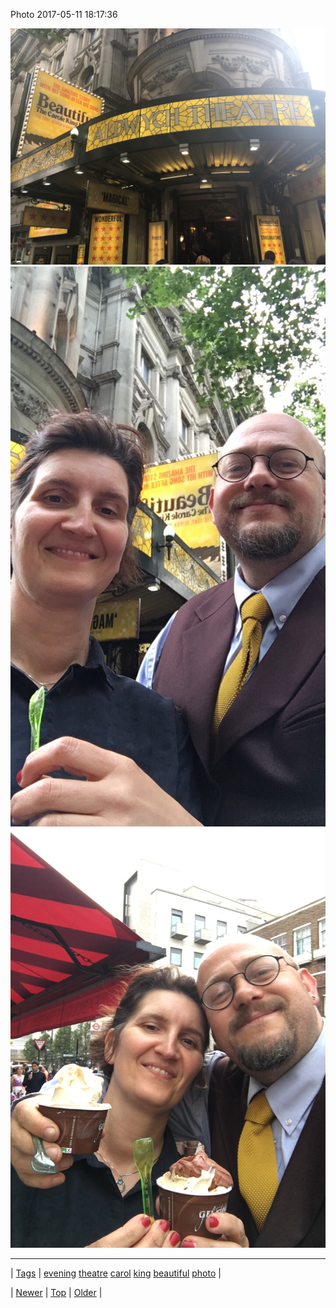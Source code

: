 <!--
title: Photo 2017-05-11 18
date: 2020-06-28T15:27:00.165Z
tags: evening, theatre, carol, king, beautiful, photo
-->


Photo 2017-05-11 18:17:36

![](160556564249-0.jpg)
![](160556564249-1.jpg)
![](160556564249-2.jpg)

<!--BOTTOM-POST-NAVIGATION-->
---

| [Tags](tags.md) | [evening](tag-evening.md) [theatre](tag-theatre.md) [carol](tag-carol.md) [king](tag-king.md) [beautiful](tag-beautiful.md) [photo](tag-photo.md) |

| [Newer](160555292860.md) | [Top](index.md) | [Older](160579474407.md) |